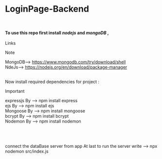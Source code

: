 # LoginPage-Backend
<br> <br>
<strong>
To use this repo first install  <i>nodejs</i>  and  <i>mongoDB</i> , </strong>  <br><br>Links<br>
 > [!NOTE]
 > MongoDB--> https://www.mongodb.com/try/download/shell <br>
> NdeJs--> https://nodejs.org/en/download/package-manager <br>
<br>
Now install required dependencies for project :<br>

> [!IMPORTANT]
> expressjs By --> npm install express<br>
>ejs By --> npm install ejs  <br>
>Mongoose By --> npm install mongoose  <br>
>bcrypt By --> npm install bcrypt    <br>
>Nodemon By --> npm install nodemon    <br>

<br>
<br>
<br>
connect the dataBase server from app 
At last to run the server write --> npx nodemon src/index.js 
                              
